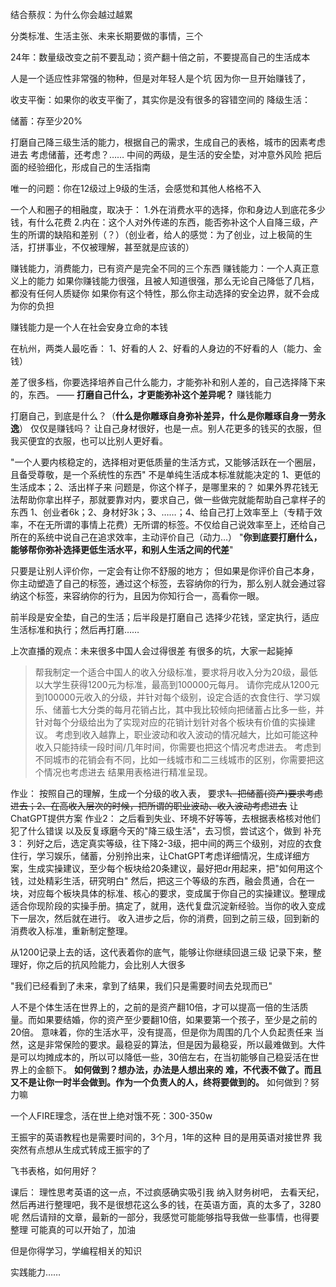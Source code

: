 结合蔡叔：为什么你会越过越累

分类标准、生活主张、未来长期要做的事情，三个

24年：数量级改变之前不要乱动；资产翻十倍之前，不要提高自己的生活成本



人是一个适应性非常强的物种，但是对年轻人是个坑
因为你一旦开始赚钱了，



收支平衡：如果你的收支平衡了，其实你是没有很多的容错空间的
降级生活：

储蓄：存至少20%



打磨自己降三级生活的能力，根据自己的需求，生成自己的表格，城市的因素考虑进去
考虑储蓄，还考虑？……
中间的两级，是生活的安全垫，对冲意外风险
把后面的经验细化，形成自己的生活指南

唯一的问题：你在12级过上9级的生活，会感觉和其他人格格不入



一个人和圈子的相融度，取决于：
1.外在消费水平的选择，你和身边人到底花多少钱，有什么花费
2.内在：这个人对外传递的东西，能否弥补这个人自降三级，产生的所谓的缺陷和差别（？）（创业者，给人的感觉：为了创业，过上极简的生活，打拼事业，不仅被理解，甚至就是应该的）

赚钱能力，消费能力，已有资产是完全不同的三个东西
赚钱能力：一个人真正意义上的能力
如果你赚钱能力很强，且被人知道很强，那么无论自己降低了几档，都没有任何人质疑你
如果你有这个特性，那么你主动选择的安全边界，就不会成为你的负担

赚钱能力是一个人在社会安身立命的本钱

在杭州，两类人最吃香：
1、好看的人
2、好看的人身边的不好看的人（能力、金钱）

差了很多档，你要选择培养自己什么能力，才能弥补和别人差的，自己选择降下来的，东西。 —— **打磨自己什么，才更能弥补这个差异呢？** 
赚钱能力

打磨自己，到底是什么？（**什么是你雕琢自身弥补差异，什么是你雕琢自身一劳永逸**）
仅仅是赚钱吗？
让自己身材很好，也是一点。别人花更多的钱买的衣服，但我买便宜的衣服，也可以比别人更好看。

"一个人要内核稳定的，选择相对更低质量的生活方式，又能够活跃在一个圈层，且备受尊敬，是一个系统性的东西"
不是单纯生活成本标准就能决定的
1、更低的生活成本；2、活出样子来
问题是，你这个样子，是哪里来的？
如果外界花钱无法帮助你拿出样子，那就要靠对内，要求自己，做一些做完就能帮助自己拿样子的东西
1、创业者6k；2、身材好3k；3、……；4、给自己打上效率至上（专精于效率，不在无所谓的事情上花费）无所谓的标签。不仅给自己说效率至上，还给自己所在的系统中说自己在追求效率，主动评价自己（动力…）
"**你到底要打磨什么，能够帮你弥补选择更低生活水平，和别人生活之间的代差**"

只要是让别人评价你，一定会有让你不舒服的地方；
但如果是你评价自己本身，你主动塑造了自己的标签，通过这个标签，去容纳你的行为，那么别人就会通过容纳这个标签，来容纳你的行为，且因为你知行合一，高看你一眼。

前半段是安全垫，自己的生活；后半段是打磨自己
选择少花钱，坚定执行，适应生活标准和执行；然后再打磨……

上次直播的观点：未来很多中国人会过得很差
有很多的坑，大家一起毙掉

> 帮我制定一个适合中国人的收入分级标准，要求将月收入分为20级，最低以大学生获得1200元为标准，最高到100000元每月。
> 请你完成从1200元到100000元收入的分级，并针对每个级别，设定合适的衣食住行、学习娱乐、储蓄七大分类的每月花销占比，其中我比较倾向把储蓄占比多一些，并针对每个分级给出为了实现对应的花销计划针对各个板块有价值的实操建议。
> 考虑到收入越靠上，职业波动和收入波动的情况越大，比如可能这种收入只能持续一段时间/几年时间，你需要也把这个情况考虑进去。
> 考虑到不同城市的花销会有不同，比如一线城市和二三线城市的区别，你需要把这个情况也考虑进去
> 结果用表格进行精准呈现。

作业：
按照自己的理解，生成一个分级的收入表，
要求~~1、把储蓄(资产)要求考虑进去；2、在高收入层次的时候，把所谓的职业波动、收入波动考虑进去~~ 
让ChatGPT提供方案
作业2：
之后看到失业、环境不好等等，去根据表格核对他们犯了什么错误
以及反复琢磨今天的"降三级生活"，去习惯，尝试这个，做到
补充3：
列好之后，选定真实等级，往下降2-3级，把中间的两三个级别，对应的衣食住行，学习娱乐，储蓄，分别拎出来，让ChatGPT考虑详细情况，生成详细方案，生成实操建议，至少每个板块给20条建议，最好把dr用起来，把"如何用这个钱，过处精彩生活，研究明白"
然后，把这三个等级的东西，融会贯通，合在一块，对应每个板块具体的标准、核心的要求，变成属于你自己的实操建议。整理成适合你现阶段的实操手册。搞定了，就用，迭代复盘沉淀新经验。当你的收入变成下一层次，然后就在进行。
收入进步之后，你的消费，回到之前三级，回到新的消费收入标准，重新制定整理。

从1200记录上去的话，这代表着你的底气，能够让你继续回退三级
记录下来，整理好，你之后的抗风险能力，会比别人大很多

"我们已经看到了未来，拿到了结果，我们只是需要时间去兑现而已"

人不是个体生活在世界上的，之前的是资产翻10倍，才可以提高一倍的生活质量。而如果要结婚，你的资产至少要翻10倍，如果要第一个孩子，至少是之前的20倍。
意味着，你的生活水平，没有提高，但是你为周围的几个人负起责任来
当然，这是非常保险的要求。最稳妥的算法，但是因为最稳妥，所以最难做到。大件是可以均摊成本的，所以可以降低一些，30倍左右，在当初能够自己稳妥活在世界上的金额下。
**如何做到？想办法，办法是人想出来的**
**难，不代表不做了。而且又不是让你一时半会做到。作为一个负责人的人，终将要做到的。** 如何做到？努力嘛

一个人FIRE理念，活在世上绝对饿不死：300-350w

王振宇的英语教程也是需要时间的，3个月，1年的这种
目的是用英语对接世界
我突然有点想从生成式转成王振宇的了

飞书表格，如何用好？



课后：
理性思考英语的这一点，不过疯感确实吸引我
纳入财务树吧，
去看天纪，然后再进行整理吧，我不是很想花这么多的钱，在英语方面，真的太多了，3280呢
然后请辩的文章，最新的一部分，我感觉可能能够指导我做一些事情，也得要整理
可能真的可以开始了，加油







但是你得学习，学编程相关的知识



实践能力……





